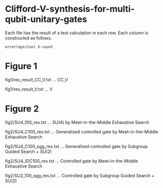 # Clifford-V-synthesis-for-multi-qubit-unitary-gates
Each file has the result of a test calculation in each row. Each column is constructed as follows.
```
error(epsilon) V-count
```

# Figure 1
fig1/rev_result_CC_V.txt ... CC_V

fig1/rev_result_V.txt ... V

# Figure 2
fig2/SU4_100_res.txt ... SU(4) by Meet-in-the-Middle Exhaustive Search

fig2/SU4_C100_res.txt ... Generalized controlled gate by Meet-in-the-Middle Exhaustive Search

fig2/SU4_C100_sgg_res.txt ... Generalized controlled gate by Subgroup Guided Search + SU(2)

fig2/SU4_IDC100_res.txt ... Controlled gate by Meet-in-the-Middle Exhaustive Search

fig2/SU2_100_sgg_res.txt ... Controlled gate by Subgroup Guided Search + SU(2)
